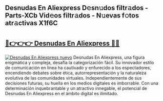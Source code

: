 ## Desnudas En Aliexpress D𝚎sn𝚞dos filtr𝚊dos - Parts-XCb Vid𝚎os filtr𝚊dos - N𝚞evas f𝚘tos atr𝚊ctivas X1f6C

# <h2><a href="http://mbb2vh.tromn.icu/?c=Desnudas+En+Aliexpress">🔗👉👉👉 Desnudas En Aliexpress 🔗🔗</a></h2>

[![Desnudas En Aliexpress nuevo](https://i.imgur.com/pEAQMta.gif)](http://mbb2vh.tromn.icu/?c=Desnudas+En+Aliexpress)
Desnudas En Aliexpress, una figura enigmática y compleja, desafía la categorización fácil. Su innovador estilo de comunicación en línea ha cautivado y enfurecido a los espectadores, encendiendo debates sobre ética, autorrepresentación y la naturaleza evolutiva de las comunidades virtuales. Independientemente de sus decisiones futuras, su huella en los medios digitales es imborrable. Con una determinación inquebrantable y un atractivo innegable, el potencial de Desnudas En Aliexpress en el ámbito digital es ilimitado.
